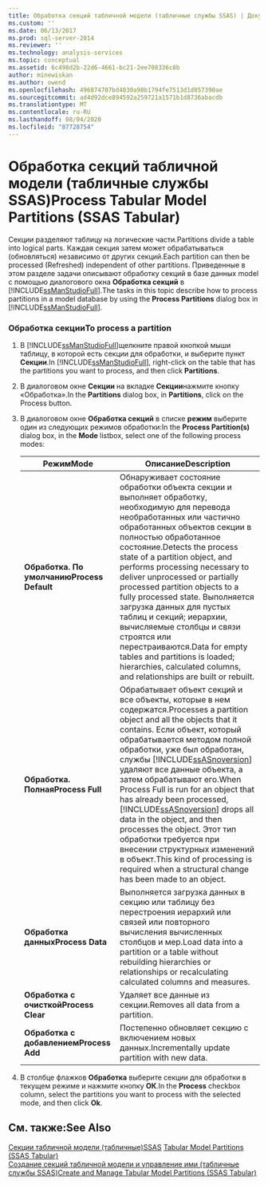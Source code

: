 ```yaml
---
title: Обработка секций табличной модели (табличные службы SSAS) | Документация Майкрософт
ms.custom: ''
ms.date: 06/13/2017
ms.prod: sql-server-2014
ms.reviewer: ''
ms.technology: analysis-services
ms.topic: conceptual
ms.assetid: 6c498d2b-22d6-4661-bc21-2ee708336c8b
author: minewiskan
ms.author: owend
ms.openlocfilehash: 496874707bd4030a98b1794fe7513d1d857390ae
ms.sourcegitcommit: ad4d92dce894592a259721a1571b1d8736abacdb
ms.translationtype: MT
ms.contentlocale: ru-RU
ms.lasthandoff: 08/04/2020
ms.locfileid: "87728754"
---
```

# <a name="process-tabular-model-partitions-ssas-tabular"></a><span data-ttu-id="9f2f8-102">Обработка секций табличной модели (табличные службы SSAS)</span><span class="sxs-lookup"><span data-stu-id="9f2f8-102">Process Tabular Model Partitions (SSAS Tabular)</span></span>
  <span data-ttu-id="9f2f8-103">Секции разделяют таблицу на логические части.</span><span class="sxs-lookup"><span data-stu-id="9f2f8-103">Partitions divide a table into logical parts.</span></span> <span data-ttu-id="9f2f8-104">Каждая секция затем может обрабатываться (обновляться) независимо от других секций.</span><span class="sxs-lookup"><span data-stu-id="9f2f8-104">Each partition can then be processed (Refreshed) independent of other partitions.</span></span> <span data-ttu-id="9f2f8-105">Приведенные в этом разделе задачи описывают обработку секций в базе данных model с помощью диалогового окна **Обработка секций** в [!INCLUDE[ssManStudioFull](../../includes/ssmanstudiofull-md.md)].</span><span class="sxs-lookup"><span data-stu-id="9f2f8-105">The tasks in this topic describe how to process partitions in a model database by using the **Process Partitions** dialog box in [!INCLUDE[ssManStudioFull](../../includes/ssmanstudiofull-md.md)].</span></span>  
  
###  <a name="to-process-a-partition"></a><a name="bkmk_create_new"></a> <span data-ttu-id="9f2f8-106">Обработка секции</span><span class="sxs-lookup"><span data-stu-id="9f2f8-106">To process a partition</span></span>  
  
1.  <span data-ttu-id="9f2f8-107">В [!INCLUDE[ssManStudioFull](../../includes/ssmanstudiofull-md.md)]щелкните правой кнопкой мыши таблицу, в которой есть секции для обработки, и выберите пункт **Секции**.</span><span class="sxs-lookup"><span data-stu-id="9f2f8-107">In [!INCLUDE[ssManStudioFull](../../includes/ssmanstudiofull-md.md)], right-click on the table that has the partitions you want to process, and then click **Partitions**.</span></span>  
  
2.  <span data-ttu-id="9f2f8-108">В диалоговом окне **Секции** на вкладке **Секции**нажмите кнопку «Обработка».</span><span class="sxs-lookup"><span data-stu-id="9f2f8-108">In the **Partitions** dialog box, in **Partitions**, click on the Process button.</span></span>  
  
3.  <span data-ttu-id="9f2f8-109">В диалоговом окне **Обработка секций** в списке **режим** выберите один из следующих режимов обработки:</span><span class="sxs-lookup"><span data-stu-id="9f2f8-109">In the **Process Partition(s)** dialog box, in the **Mode** listbox, select one of the following process modes:</span></span>  
  
    |<span data-ttu-id="9f2f8-110">Режим</span><span class="sxs-lookup"><span data-stu-id="9f2f8-110">Mode</span></span>|<span data-ttu-id="9f2f8-111">Описание</span><span class="sxs-lookup"><span data-stu-id="9f2f8-111">Description</span></span>|  
    |----------|-----------------|  
    |<span data-ttu-id="9f2f8-112">**Обработка. По умолчанию**</span><span class="sxs-lookup"><span data-stu-id="9f2f8-112">**Process Default**</span></span>|<span data-ttu-id="9f2f8-113">Обнаруживает состояние обработки объекта секции и выполняет обработку, необходимую для перевода необработанных или частично обработанных объектов секции в полностью обработанное состояние.</span><span class="sxs-lookup"><span data-stu-id="9f2f8-113">Detects the process state of a partition object, and performs processing necessary to deliver unprocessed or partially processed partition objects to a fully processed state.</span></span> <span data-ttu-id="9f2f8-114">Выполняется загрузка данных для пустых таблиц и секций; иерархии, вычисляемые столбцы и связи строятся или перестраиваются.</span><span class="sxs-lookup"><span data-stu-id="9f2f8-114">Data for empty tables and partitions is loaded; hierarchies, calculated columns, and relationships are built or rebuilt.</span></span>|  
    |<span data-ttu-id="9f2f8-115">**Обработка. Полная**</span><span class="sxs-lookup"><span data-stu-id="9f2f8-115">**Process Full**</span></span>|<span data-ttu-id="9f2f8-116">Обрабатывает объект секций и все объекты, которые в нем содержатся.</span><span class="sxs-lookup"><span data-stu-id="9f2f8-116">Processes a partition object and all the objects that it contains.</span></span> <span data-ttu-id="9f2f8-117">Если объект, который обрабатывается методом полной обработки, уже был обработан, службы [!INCLUDE[ssASnoversion](../../includes/ssasnoversion-md.md)] удаляют все данные объекта, а затем обрабатывают его.</span><span class="sxs-lookup"><span data-stu-id="9f2f8-117">When Process Full is run for an object that has already been processed, [!INCLUDE[ssASnoversion](../../includes/ssasnoversion-md.md)] drops all data in the object, and then processes the object.</span></span> <span data-ttu-id="9f2f8-118">Этот тип обработки требуется при внесении структурных изменений в объект.</span><span class="sxs-lookup"><span data-stu-id="9f2f8-118">This kind of processing is required when a structural change has been made to an object.</span></span>|  
    |<span data-ttu-id="9f2f8-119">**Обработка данных**</span><span class="sxs-lookup"><span data-stu-id="9f2f8-119">**Process Data**</span></span>|<span data-ttu-id="9f2f8-120">Выполняется загрузка данных в секцию или таблицу без перестроения иерархий или связей или повторного вычисления вычисленных столбцов и мер.</span><span class="sxs-lookup"><span data-stu-id="9f2f8-120">Load data into a partition or a table without rebuilding hierarchies or relationships or recalculating calculated columns and measures.</span></span>|  
    |<span data-ttu-id="9f2f8-121">**Обработка с очисткой**</span><span class="sxs-lookup"><span data-stu-id="9f2f8-121">**Process Clear**</span></span>|<span data-ttu-id="9f2f8-122">Удаляет все данные из секции.</span><span class="sxs-lookup"><span data-stu-id="9f2f8-122">Removes all data from a partition.</span></span>|  
    |<span data-ttu-id="9f2f8-123">**Обработка с добавлением**</span><span class="sxs-lookup"><span data-stu-id="9f2f8-123">**Process Add**</span></span>|<span data-ttu-id="9f2f8-124">Постепенно обновляет секцию с включением новых данных.</span><span class="sxs-lookup"><span data-stu-id="9f2f8-124">Incrementally update partition with new data.</span></span>|  
  
4.  <span data-ttu-id="9f2f8-125">В столбце флажков **Обработка** выберите секции для обработки в текущем режиме и нажмите кнопку **ОК**.</span><span class="sxs-lookup"><span data-stu-id="9f2f8-125">In the **Process** checkbox column, select the partitions you want to process with the selected mode, and then click **Ok**.</span></span>  
  
## <a name="see-also"></a><span data-ttu-id="9f2f8-126">См. также:</span><span class="sxs-lookup"><span data-stu-id="9f2f8-126">See Also</span></span>  
 <span data-ttu-id="9f2f8-127">[Секции табличной модели &#40;табличные&#41;SSAS](partitions-ssas-tabular.md) </span><span class="sxs-lookup"><span data-stu-id="9f2f8-127">[Tabular Model Partitions &#40;SSAS Tabular&#41;](partitions-ssas-tabular.md) </span></span>  
 [<span data-ttu-id="9f2f8-128">Создание секций табличной модели и управление ими (табличные службы SSAS)</span><span class="sxs-lookup"><span data-stu-id="9f2f8-128">Create and Manage Tabular Model Partitions &#40;SSAS Tabular&#41;</span></span>](create-and-manage-tabular-model-partitions-ssas-tabular.md)  
  
  
